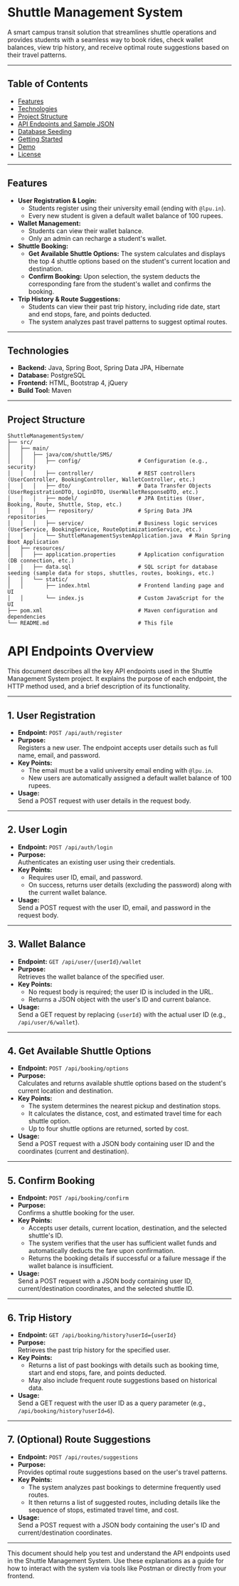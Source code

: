# Shuttle Management System

A smart campus transit solution that streamlines shuttle operations and provides students with a seamless way to book rides, check wallet balances, view trip history, and receive optimal route suggestions based on their travel patterns.

---

## Table of Contents

- [Features](#features)
- [Technologies](#technologies)
- [Project Structure](#project-structure)
- [API Endpoints and Sample JSON](#api-endpoints-and-sample-json)
- [Database Seeding](#database-seeding)
- [Getting Started](#getting-started)
- [Demo](#demo)
- [License](#license)

---

## Features

- **User Registration & Login:**  
  - Students register using their university email (ending with `@lpu.in`).  
  - Every new student is given a default wallet balance of 100 rupees.
- **Wallet Management:**  
  - Students can view their wallet balance.  
  - Only an admin can recharge a student's wallet.
- **Shuttle Booking:**  
  - **Get Available Shuttle Options:** The system calculates and displays the top 4 shuttle options based on the student's current location and destination.
  - **Confirm Booking:** Upon selection, the system deducts the corresponding fare from the student's wallet and confirms the booking.
- **Trip History & Route Suggestions:**  
  - Students can view their past trip history, including ride date, start and end stops, fare, and points deducted.
  - The system analyzes past travel patterns to suggest optimal routes.

---

## Technologies

- **Backend:** Java, Spring Boot, Spring Data JPA, Hibernate
- **Database:** PostgreSQL
- **Frontend:** HTML, Bootstrap 4, jQuery
- **Build Tool:** Maven

---

## Project Structure

```plaintext
ShuttleManagementSystem/
├── src/
│   ├── main/
│   │   ├── java/com/shuttle/SMS/
│   │   │   ├── config/                  # Configuration (e.g., security)
│   │   │   ├── controller/              # REST controllers (UserController, BookingController, WalletController, etc.)
│   │   │   ├── dto/                     # Data Transfer Objects (UserRegistrationDTO, LoginDTO, UserWalletResponseDTO, etc.)
│   │   │   ├── model/                   # JPA Entities (User, Booking, Route, Shuttle, Stop, etc.)
│   │   │   ├── repository/              # Spring Data JPA repositories
│   │   │   ├── service/                 # Business logic services (UserService, BookingService, RouteOptimizationService, etc.)
│   │   │   └── ShuttleManagementSystemApplication.java  # Main Spring Boot Application
│   ├── resources/
│   │   ├── application.properties       # Application configuration (DB connection, etc.)
│   │   ├── data.sql                     # SQL script for database seeding (sample data for stops, shuttles, routes, bookings, etc.)
│   │   └── static/
│   │       ├── index.html               # Frontend landing page and UI
│   │       └── index.js                 # Custom JavaScript for the UI
├── pom.xml                              # Maven configuration and dependencies
└── README.md                            # This file

```
# API Endpoints Overview

This document describes all the key API endpoints used in the Shuttle Management System project. It explains the purpose of each endpoint, the HTTP method used, and a brief description of its functionality.

---

## 1. User Registration

- **Endpoint:** `POST /api/auth/register`
- **Purpose:**  
  Registers a new user. The endpoint accepts user details such as full name, email, and password.  
- **Key Points:**  
  - The email must be a valid university email ending with `@lpu.in`.  
  - New users are automatically assigned a default wallet balance of 100 rupees.  
- **Usage:**  
  Send a POST request with user details in the request body.

---

## 2. User Login

- **Endpoint:** `POST /api/auth/login`
- **Purpose:**  
  Authenticates an existing user using their credentials.  
- **Key Points:**  
  - Requires user ID, email, and password.  
  - On success, returns user details (excluding the password) along with the current wallet balance.
- **Usage:**  
  Send a POST request with the user ID, email, and password in the request body.

---

## 3. Wallet Balance

- **Endpoint:** `GET /api/user/{userId}/wallet`
- **Purpose:**  
  Retrieves the wallet balance of the specified user.  
- **Key Points:**  
  - No request body is required; the user ID is included in the URL.  
  - Returns a JSON object with the user's ID and current balance.
- **Usage:**  
  Send a GET request by replacing `{userId}` with the actual user ID (e.g., `/api/user/6/wallet`).

---

## 4. Get Available Shuttle Options

- **Endpoint:** `POST /api/booking/options`
- **Purpose:**  
  Calculates and returns available shuttle options based on the student's current location and destination.  
- **Key Points:**  
  - The system determines the nearest pickup and destination stops.  
  - It calculates the distance, cost, and estimated travel time for each shuttle option.  
  - Up to four shuttle options are returned, sorted by cost.
- **Usage:**  
  Send a POST request with a JSON body containing user ID and the coordinates (current and destination).

---

## 5. Confirm Booking

- **Endpoint:** `POST /api/booking/confirm`
- **Purpose:**  
  Confirms a shuttle booking for the user.  
- **Key Points:**  
  - Accepts user details, current location, destination, and the selected shuttle's ID.  
  - The system verifies that the user has sufficient wallet funds and automatically deducts the fare upon confirmation.  
  - Returns the booking details if successful or a failure message if the wallet balance is insufficient.
- **Usage:**  
  Send a POST request with a JSON body containing user ID, current/destination coordinates, and the selected shuttle ID.

---

## 6. Trip History

- **Endpoint:** `GET /api/booking/history?userId={userId}`
- **Purpose:**  
  Retrieves the past trip history for the specified user.  
- **Key Points:**  
  - Returns a list of past bookings with details such as booking time, start and end stops, fare, and points deducted.  
  - May also include frequent route suggestions based on historical data.
- **Usage:**  
  Send a GET request with the user ID as a query parameter (e.g., `/api/booking/history?userId=6`).

---

## 7. (Optional) Route Suggestions

- **Endpoint:** `POST /api/routes/suggestions`
- **Purpose:**  
  Provides optimal route suggestions based on the user's travel patterns.  
- **Key Points:**  
  - The system analyzes past bookings to determine frequently used routes.  
  - It then returns a list of suggested routes, including details like the sequence of stops, estimated travel time, and cost.
- **Usage:**  
  Send a POST request with a JSON body containing the user's ID and current/destination coordinates.

---

This document should help you test and understand the API endpoints used in the Shuttle Management System. Use these explanations as a guide for how to interact with the system via tools like Postman or directly from your frontend.

